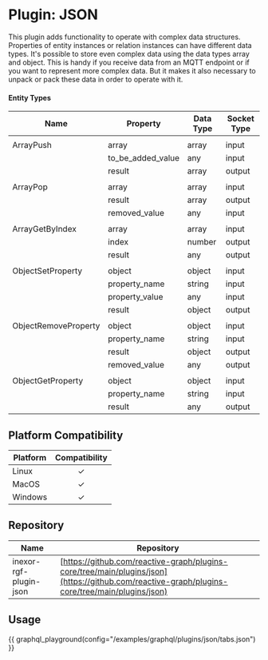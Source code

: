 # Plugin: JSON

This plugin adds functionality to operate with complex data structures. Properties of entity instances or relation
instances can have different data types. It's possible to store even complex data using the data types array and
object. This is handy if you receive data from an MQTT endpoint or if you want to represent more complex data. But it
makes it also necessary to unpack or pack these data in order to operate with it.

#### Entity Types

| Name                 | Property          | Data Type | Socket Type |
|----------------------|-------------------|-----------|-------------|
|                      |
| ArrayPush            | array             | array     | input       |
|                      | to_be_added_value | any       | input       |
|                      | result            | array     | output      |
|                      |
| ArrayPop             | array             | array     | input       |
|                      | result            | array     | output      |
|                      | removed_value     | any       | input       |
|                      |
| ArrayGetByIndex      | array             | array     | input       |
|                      | index             | number    | output      |
|                      | result            | any       | output      |
|                      |
| ObjectSetProperty    | object            | object    | input       |
|                      | property_name     | string    | input       |
|                      | property_value    | any       | input       |
|                      | result            | object    | output      |
|                      |
| ObjectRemoveProperty | object            | object    | input       |
|                      | property_name     | string    | input       |
|                      | result            | object    | output      |
|                      | removed_value     | any       | output      |
|                      |
| ObjectGetProperty    | object            | object    | input       |
|                      | property_name     | string    | input       |
|                      | result            | any       | output      |

## Platform Compatibility

| Platform | Compatibility |
|----------|:-------------:|
| Linux    |       ✓       |
| MacOS    |       ✓       |
| Windows  |       ✓       |

## Repository

| Name                   | Repository                                                                                                                                     |
|------------------------|------------------------------------------------------------------------------------------------------------------------------------------------|
| inexor-rgf-plugin-json | [https://github.com/reactive-graph/plugins-core/tree/main/plugins/json](https://github.com/reactive-graph/plugins-core/tree/main/plugins/json) |

## Usage

{{ graphql_playground(config="/examples/graphql/plugins/json/tabs.json") }}
